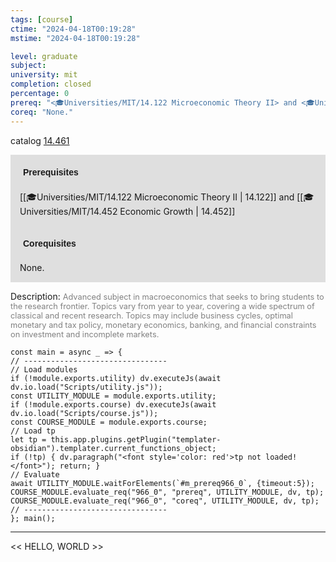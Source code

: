 ```yaml
---
tags: [course]
ctime: "2024-04-18T00:19:28"
mstime: "2024-04-18T00:19:28"

level: graduate
subject: 
university: mit
completion: closed
percentage: 0
prereq: "<🎓Universities/MIT/14.122 Microeconomic Theory II> and <🎓Universities/MIT/14.452 Economic Growth>"
coreq: "None."
---
```


catalog [14.461](http://student.mit.edu/catalog/m14b.html#14.461)

<span style="display: block; padding: 15px; background-color: rgb(100, 100, 100, 0.2);"><font id="m_prereq966_0" style="display: block; font-family: Arial, sans-serif; font-weight: bold; padding: 5px">Prerequisites</font><br><span id="prereq966_0">[[🎓Universities/MIT/14.122 Microeconomic Theory II | 14.122]] and [[🎓Universities/MIT/14.452 Economic Growth | 14.452]]</span></span>
<span style="display: block; padding: 15px; background-color: rgb(100, 100, 100, 0.2);"><font id="m_coreq966_0" style="display: block; font-family: Arial, sans-serif; font-weight: bold; padding: 5px">Corequisites</font><br><span id="coreq966_0">None.</span></span>

<font style="">Description:</font>
<font style="color: grey; font-size: 0.8rem;">Advanced subject in macroeconomics that seeks to bring students to the research frontier. Topics vary from year to year, covering a wide spectrum of classical and recent research. Topics may include business cycles, optimal monetary and tax policy, monetary economics, banking, and financial constraints on investment and incomplete markets.</font>

```dataviewjs
const main = async _ => {
// --------------------------------
// Load modules
if (!module.exports.utility) dv.executeJs(await dv.io.load("Scripts/utility.js"));
const UTILITY_MODULE = module.exports.utility;
if (!module.exports.course) dv.executeJs(await dv.io.load("Scripts/course.js"));
const COURSE_MODULE = module.exports.course;
// Load tp
let tp = this.app.plugins.getPlugin("templater-obsidian").templater.current_functions_object;
if (!tp) { dv.paragraph("<font style='color: red'>tp not loaded!</font>"); return; }
// Evaluate
await UTILITY_MODULE.waitForElements(`#m_prereq966_0`, {timeout:5});
COURSE_MODULE.evaluate_req("966_0", "prereq", UTILITY_MODULE, dv, tp);
COURSE_MODULE.evaluate_req("966_0", "coreq", UTILITY_MODULE, dv, tp);
// --------------------------------
}; main();
```

---

<< HELLO, WORLD >>
